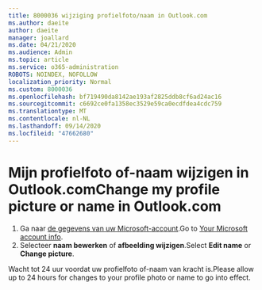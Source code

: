 ```yaml
---
title: 8000036 wijziging profielfoto/naam in Outlook.com
ms.author: daeite
author: daeite
manager: joallard
ms.date: 04/21/2020
ms.audience: Admin
ms.topic: article
ms.service: o365-administration
ROBOTS: NOINDEX, NOFOLLOW
localization_priority: Normal
ms.custom: 8000036
ms.openlocfilehash: bf719490da8142ae193af2825ddb8cf6ad24ac16
ms.sourcegitcommit: c6692ce0fa1358ec3529e59ca0ecdfdea4cdc759
ms.translationtype: MT
ms.contentlocale: nl-NL
ms.lasthandoff: 09/14/2020
ms.locfileid: "47662680"
---
```

# <a name="change-my-profile-picture-or-name-in-outlookcom"></a><span data-ttu-id="a8d92-102">Mijn profielfoto of-naam wijzigen in Outlook.com</span><span class="sxs-lookup"><span data-stu-id="a8d92-102">Change my profile picture or name in Outlook.com</span></span>

1. <span data-ttu-id="a8d92-103">Ga naar [de gegevens van uw Microsoft-account](https://go.microsoft.com/fwlink/p/?linkid=860841).</span><span class="sxs-lookup"><span data-stu-id="a8d92-103">Go to [Your Microsoft account info](https://go.microsoft.com/fwlink/p/?linkid=860841).</span></span>
1. <span data-ttu-id="a8d92-104">Selecteer **naam bewerken** of **afbeelding wijzigen**.</span><span class="sxs-lookup"><span data-stu-id="a8d92-104">Select **Edit name** or **Change picture**.</span></span>

<span data-ttu-id="a8d92-105">Wacht tot 24 uur voordat uw profielfoto of-naam van kracht is.</span><span class="sxs-lookup"><span data-stu-id="a8d92-105">Please allow up to 24 hours for changes to your profile photo or name to go into effect.</span></span>